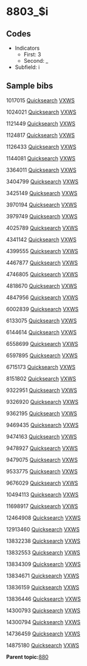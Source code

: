 # 8803\_$i

## Codes

-   Indicators
    -   First: 3
    -   Second: \_
-   Subfield: i

## Sample bibs

1017015 [Quicksearch](https://search.library.yale.edu/catalog/1017015) [VXWS](http://prodorbis.library.yale.edu:7014/vxws/GetHoldingsService?bibId=1017015)

1024021 [Quicksearch](https://search.library.yale.edu/catalog/1024021) [VXWS](http://prodorbis.library.yale.edu:7014/vxws/GetHoldingsService?bibId=1024021)

1121449 [Quicksearch](https://search.library.yale.edu/catalog/1121449) [VXWS](http://prodorbis.library.yale.edu:7014/vxws/GetHoldingsService?bibId=1121449)

1124817 [Quicksearch](https://search.library.yale.edu/catalog/1124817) [VXWS](http://prodorbis.library.yale.edu:7014/vxws/GetHoldingsService?bibId=1124817)

1126433 [Quicksearch](https://search.library.yale.edu/catalog/1126433) [VXWS](http://prodorbis.library.yale.edu:7014/vxws/GetHoldingsService?bibId=1126433)

1144081 [Quicksearch](https://search.library.yale.edu/catalog/1144081) [VXWS](http://prodorbis.library.yale.edu:7014/vxws/GetHoldingsService?bibId=1144081)

3364011 [Quicksearch](https://search.library.yale.edu/catalog/3364011) [VXWS](http://prodorbis.library.yale.edu:7014/vxws/GetHoldingsService?bibId=3364011)

3404799 [Quicksearch](https://search.library.yale.edu/catalog/3404799) [VXWS](http://prodorbis.library.yale.edu:7014/vxws/GetHoldingsService?bibId=3404799)

3425149 [Quicksearch](https://search.library.yale.edu/catalog/3425149) [VXWS](http://prodorbis.library.yale.edu:7014/vxws/GetHoldingsService?bibId=3425149)

3970194 [Quicksearch](https://search.library.yale.edu/catalog/3970194) [VXWS](http://prodorbis.library.yale.edu:7014/vxws/GetHoldingsService?bibId=3970194)

3979749 [Quicksearch](https://search.library.yale.edu/catalog/3979749) [VXWS](http://prodorbis.library.yale.edu:7014/vxws/GetHoldingsService?bibId=3979749)

4025789 [Quicksearch](https://search.library.yale.edu/catalog/4025789) [VXWS](http://prodorbis.library.yale.edu:7014/vxws/GetHoldingsService?bibId=4025789)

4341142 [Quicksearch](https://search.library.yale.edu/catalog/4341142) [VXWS](http://prodorbis.library.yale.edu:7014/vxws/GetHoldingsService?bibId=4341142)

4399555 [Quicksearch](https://search.library.yale.edu/catalog/4399555) [VXWS](http://prodorbis.library.yale.edu:7014/vxws/GetHoldingsService?bibId=4399555)

4467877 [Quicksearch](https://search.library.yale.edu/catalog/4467877) [VXWS](http://prodorbis.library.yale.edu:7014/vxws/GetHoldingsService?bibId=4467877)

4746805 [Quicksearch](https://search.library.yale.edu/catalog/4746805) [VXWS](http://prodorbis.library.yale.edu:7014/vxws/GetHoldingsService?bibId=4746805)

4818670 [Quicksearch](https://search.library.yale.edu/catalog/4818670) [VXWS](http://prodorbis.library.yale.edu:7014/vxws/GetHoldingsService?bibId=4818670)

4847956 [Quicksearch](https://search.library.yale.edu/catalog/4847956) [VXWS](http://prodorbis.library.yale.edu:7014/vxws/GetHoldingsService?bibId=4847956)

6002839 [Quicksearch](https://search.library.yale.edu/catalog/6002839) [VXWS](http://prodorbis.library.yale.edu:7014/vxws/GetHoldingsService?bibId=6002839)

6133075 [Quicksearch](https://search.library.yale.edu/catalog/6133075) [VXWS](http://prodorbis.library.yale.edu:7014/vxws/GetHoldingsService?bibId=6133075)

6144614 [Quicksearch](https://search.library.yale.edu/catalog/6144614) [VXWS](http://prodorbis.library.yale.edu:7014/vxws/GetHoldingsService?bibId=6144614)

6558699 [Quicksearch](https://search.library.yale.edu/catalog/6558699) [VXWS](http://prodorbis.library.yale.edu:7014/vxws/GetHoldingsService?bibId=6558699)

6597895 [Quicksearch](https://search.library.yale.edu/catalog/6597895) [VXWS](http://prodorbis.library.yale.edu:7014/vxws/GetHoldingsService?bibId=6597895)

6715173 [Quicksearch](https://search.library.yale.edu/catalog/6715173) [VXWS](http://prodorbis.library.yale.edu:7014/vxws/GetHoldingsService?bibId=6715173)

8151802 [Quicksearch](https://search.library.yale.edu/catalog/8151802) [VXWS](http://prodorbis.library.yale.edu:7014/vxws/GetHoldingsService?bibId=8151802)

9322951 [Quicksearch](https://search.library.yale.edu/catalog/9322951) [VXWS](http://prodorbis.library.yale.edu:7014/vxws/GetHoldingsService?bibId=9322951)

9326920 [Quicksearch](https://search.library.yale.edu/catalog/9326920) [VXWS](http://prodorbis.library.yale.edu:7014/vxws/GetHoldingsService?bibId=9326920)

9362195 [Quicksearch](https://search.library.yale.edu/catalog/9362195) [VXWS](http://prodorbis.library.yale.edu:7014/vxws/GetHoldingsService?bibId=9362195)

9469435 [Quicksearch](https://search.library.yale.edu/catalog/9469435) [VXWS](http://prodorbis.library.yale.edu:7014/vxws/GetHoldingsService?bibId=9469435)

9474163 [Quicksearch](https://search.library.yale.edu/catalog/9474163) [VXWS](http://prodorbis.library.yale.edu:7014/vxws/GetHoldingsService?bibId=9474163)

9478927 [Quicksearch](https://search.library.yale.edu/catalog/9478927) [VXWS](http://prodorbis.library.yale.edu:7014/vxws/GetHoldingsService?bibId=9478927)

9479075 [Quicksearch](https://search.library.yale.edu/catalog/9479075) [VXWS](http://prodorbis.library.yale.edu:7014/vxws/GetHoldingsService?bibId=9479075)

9533775 [Quicksearch](https://search.library.yale.edu/catalog/9533775) [VXWS](http://prodorbis.library.yale.edu:7014/vxws/GetHoldingsService?bibId=9533775)

9676029 [Quicksearch](https://search.library.yale.edu/catalog/9676029) [VXWS](http://prodorbis.library.yale.edu:7014/vxws/GetHoldingsService?bibId=9676029)

10494113 [Quicksearch](https://search.library.yale.edu/catalog/10494113) [VXWS](http://prodorbis.library.yale.edu:7014/vxws/GetHoldingsService?bibId=10494113)

11698917 [Quicksearch](https://search.library.yale.edu/catalog/11698917) [VXWS](http://prodorbis.library.yale.edu:7014/vxws/GetHoldingsService?bibId=11698917)

12464908 [Quicksearch](https://search.library.yale.edu/catalog/12464908) [VXWS](http://prodorbis.library.yale.edu:7014/vxws/GetHoldingsService?bibId=12464908)

12913460 [Quicksearch](https://search.library.yale.edu/catalog/12913460) [VXWS](http://prodorbis.library.yale.edu:7014/vxws/GetHoldingsService?bibId=12913460)

13832238 [Quicksearch](https://search.library.yale.edu/catalog/13832238) [VXWS](http://prodorbis.library.yale.edu:7014/vxws/GetHoldingsService?bibId=13832238)

13832553 [Quicksearch](https://search.library.yale.edu/catalog/13832553) [VXWS](http://prodorbis.library.yale.edu:7014/vxws/GetHoldingsService?bibId=13832553)

13834309 [Quicksearch](https://search.library.yale.edu/catalog/13834309) [VXWS](http://prodorbis.library.yale.edu:7014/vxws/GetHoldingsService?bibId=13834309)

13834671 [Quicksearch](https://search.library.yale.edu/catalog/13834671) [VXWS](http://prodorbis.library.yale.edu:7014/vxws/GetHoldingsService?bibId=13834671)

13836159 [Quicksearch](https://search.library.yale.edu/catalog/13836159) [VXWS](http://prodorbis.library.yale.edu:7014/vxws/GetHoldingsService?bibId=13836159)

13836446 [Quicksearch](https://search.library.yale.edu/catalog/13836446) [VXWS](http://prodorbis.library.yale.edu:7014/vxws/GetHoldingsService?bibId=13836446)

14300793 [Quicksearch](https://search.library.yale.edu/catalog/14300793) [VXWS](http://prodorbis.library.yale.edu:7014/vxws/GetHoldingsService?bibId=14300793)

14300794 [Quicksearch](https://search.library.yale.edu/catalog/14300794) [VXWS](http://prodorbis.library.yale.edu:7014/vxws/GetHoldingsService?bibId=14300794)

14736459 [Quicksearch](https://search.library.yale.edu/catalog/14736459) [VXWS](http://prodorbis.library.yale.edu:7014/vxws/GetHoldingsService?bibId=14736459)

14875180 [Quicksearch](https://search.library.yale.edu/catalog/14875180) [VXWS](http://prodorbis.library.yale.edu:7014/vxws/GetHoldingsService?bibId=14875180)

**Parent topic:**[880](../../tags/880/880.md)

